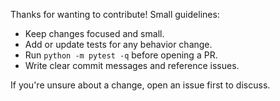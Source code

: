 Thanks for wanting to contribute! Small guidelines:

- Keep changes focused and small.
- Add or update tests for any behavior change.
- Run `python -m pytest -q` before opening a PR.
- Write clear commit messages and reference issues.

If you're unsure about a change, open an issue first to discuss.
